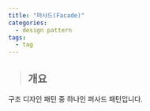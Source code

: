 ```yaml
---
title: "퍼사드(Facade)"
categories:
  - design pattern
tags:
  - tag
---
```

> ## 개요

구조 디자인 패턴 중 하나인 퍼사드 패턴입니다.<br>

